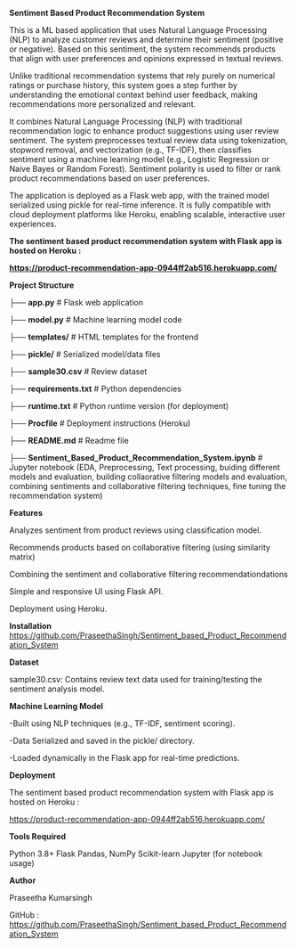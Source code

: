 **Sentiment Based Product Recommendation System**

This is a ML based application that uses Natural Language Processing (NLP) to analyze customer reviews and determine their sentiment (positive or negative). Based on this sentiment, the system recommends products that align with user preferences and opinions expressed in textual reviews.

Unlike traditional recommendation systems that rely purely on numerical ratings or purchase history, this system goes a step further by understanding the emotional context behind user feedback, making recommendations more personalized and relevant.

It combines Natural Language Processing (NLP) with traditional recommendation logic to enhance product suggestions using user review sentiment. The system preprocesses textual review data using tokenization, stopword removal, and vectorization (e.g., TF-IDF), then classifies sentiment using a machine learning model (e.g., Logistic Regression or Naive Bayes or Random Forest). Sentiment polarity is used to filter or rank product recommendations based on user preferences.

The application is deployed as a Flask web app, with the trained model serialized using pickle for real-time inference. It is fully compatible with cloud deployment platforms like Heroku, enabling scalable, interactive user experiences.

**The sentiment based product recommendation system with Flask app is hosted on Heroku :**

**https://product-recommendation-app-0944ff2ab516.herokuapp.com/**

**Project Structure**

├── **app.py**                          # Flask web application

├── **model.py**                        # Machine learning model code

├── **templates/**                      # HTML templates for the frontend

├── **pickle/**                         # Serialized model/data files

├── **sample30.csv**                    # Review dataset

├── **requirements.txt**                # Python dependencies

├── **runtime.txt**                     # Python runtime version (for deployment)

├── **Procfile**                        # Deployment instructions (Heroku)

├── **README.md**                       # Readme file

├── **Sentiment_Based_Product_Recommendation_System.ipynb** 
                                         # Jupyter notebook (EDA, Preprocessing, Text processing, buiding different models                                               and evaluation, building collaorative filtering models and evaluation, combining                                              sentiments and collaborative filtering techniques, fine tuning the recommendation                                             system)

**Features**

Analyzes sentiment from product reviews using classification model.

Recommends products based on collaborative filtering (using similarity matrix) 

Combining the sentiment and collaborative filtering recommendationdations

Simple and responsive UI using Flask API.

Deployment using Heroku.

**Installation**
https://github.com/PraseethaSingh/Sentiment_based_Product_Recommendation_System

**Dataset**

sample30.csv: Contains review text data used for training/testing the sentiment analysis model.

**Machine Learning Model**

-Built using NLP techniques (e.g., TF-IDF, sentiment scoring).

-Data Serialized and saved in the pickle/ directory.

-Loaded dynamically in the Flask app for real-time predictions.

**Deployment**

The sentiment based product recommendation system with Flask app is hosted on Heroku :
 
 https://product-recommendation-app-0944ff2ab516.herokuapp.com/

**Tools Required**

Python 3.8+
Flask
Pandas, NumPy
Scikit-learn
Jupyter (for notebook usage)

**Author**

Praseetha Kumarsingh

GitHub : https://github.com/PraseethaSingh/Sentiment_based_Product_Recommendation_System



 
